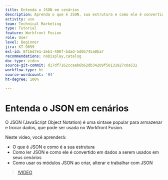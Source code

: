 ```yaml
---
title: Entenda o JSON em cenários
description: Aprenda o que é JSON, sua estrutura e como ele é convertido em dados a serem usados em cenários do  [!DNL Adobe Workfront Fusion].
activity: use
team: Technical Marketing
type: Tutorial
feature: Workfront Fusion
role: User
level: Beginner
jira: KT-9059
exl-id: 8f16d7e1-2eb1-400f-bdad-5d05745a0ba7
recommendations: noDisplay,catalog
doc-type: video
source-git-commit: d17df7162ccaab6b62db34209f50131927c0a532
workflow-type: ht
source-wordcount: '94'
ht-degree: 100%

---
```


# Entenda o JSON em cenários

O JSON (JavaScript Object Notation) é uma sintaxe popular para armazenar e trocar dados, que pode ser usada no Workfront Fusion.

Neste vídeo, você aprenderá:

* O que é JSON e como é a sua estrutura
* Como ler JSON e como ele é convertido em dados a serem usados em seus cenários
* Como usar os módulos JSON ao criar, alterar e trabalhar com JSON

>[!VIDEO](https://video.tv.adobe.com/v/335300/?quality=12&learn=on&enablevpops)
